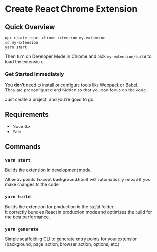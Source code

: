 # Create React Chrome Extension

## Quick Overview

```sh
npx create-react-chrome-extension my-extension
cd my-extension
yarn start
```

Then turn on Developer Mode in Chrome and pick `my-extension/build` to load the extension.

### Get Started Immediately

You **don’t** need to install or configure tools like Webpack or Babel.<br>
They are preconfigured and hidden so that you can focus on the code.

Just create a project, and you’re good to go.

## Requirements

* Node 8.x
* Yarn

## Commands

### `yarn start`

Builds the extension in development mode.<br>

All entry points (except background.html) will automatically reload if you make changes to the code.<br>

### `yarn build`

Builds the extension for production to the `build` folder.<br>
It correctly bundles React in production mode and optimizes the build for the best performance.

### `yarn generate`

Simple scaffolding CLI to generate entry points for your extension (background, page_action, browser_action, options, etc.)